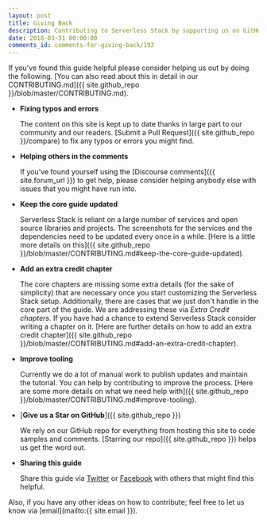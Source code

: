 ```yaml
---
layout: post
title: Giving Back
description: Contributing to Serverless Stack by supporting us on GitHub and helping keep the content up to date.
date: 2018-03-31 00:00:00
comments_id: comments-for-giving-back/193
---
```


If you've found this guide helpful please consider helping us out by doing the following. [You can also read about this in detail in our CONTRIBUTING.md]({{ site.github_repo }}/blob/master/CONTRIBUTING.md).

- **Fixing typos and errors**

  The content on this site is kept up to date thanks in large part to our community and our readers. [Submit a Pull Request]({{ site.github_repo }}/compare) to fix any typos or errors you might find.

- **Helping others in the comments**

  If you've found yourself using the [Discourse comments]({{ site.forum_url }}) to get help, please consider helping anybody else with issues that you might have run into.

- **Keep the core guide updated**

  Serverless Stack is reliant on a large number of services and open source libraries and projects. The screenshots for the services and the dependencies need to be updated every once in a while. [Here is a little more details on this]({{ site.github_repo }}/blob/master/CONTRIBUTING.md#keep-the-core-guide-updated).

- **Add an extra credit chapter**

  The core chapters are missing some extra details (for the sake of simplicity) that are necessary once you start customizing the Serverless Stack setup. Additionally, there are cases that we just don't handle in the core part of the guide. We are addressing these via *Extra Credit chapters*. If you have had a chance to extend Serverless Stack consider writing a chapter on it. [Here are further details on how to add an extra credit chapter]({{ site.github_repo }}/blob/master/CONTRIBUTING.md#add-an-extra-credit-chapter).

- **Improve tooling**

  Currently we do a lot of manual work to publish updates and maintain the tutorial. You can help by contributing to improve the process. [Here are some more details on what we need help with]({{ site.github_repo }}/blob/master/CONTRIBUTING.md#improve-tooling).

- [**Give us a Star on GitHub**]({{ site.github_repo }})

  We rely on our GitHub repo for everything from hosting this site to code samples and comments. [Starring our repo]({{ site.github_repo }}) helps us get the word out.

- **Sharing this guide**

  Share this guide via <a href="https://twitter.com/intent/tweet?text={{ site.title }}&url={{ site.url }}" target="_blank">Twitter</a> or <a href="https://www.facebook.com/sharer/sharer.php?u={{ site.url }}&p[title]={{ site.title }}" target="_blank">Facebook</a> with others that might find this helpful.

Also, if you have any other ideas on how to contribute; feel free to let us know via [email](mailto:{{ site.email }}).

